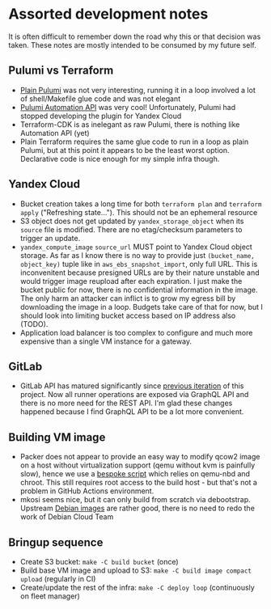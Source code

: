 # Assorted development notes

It is often difficult to remember down the road why this or that decision was
taken. These notes are mostly intended to be consumed by my future self.


## Pulumi vs Terraform

- [Plain Pulumi][v01] was not very interesting, running it in a loop involved a lot
  of shell/Makefile glue code and was not elegant
- [Pulumi Automation API][v02] was very cool! Unfortunately, Pulumi had stopped
  developing the plugin for Yandex Cloud
- Terraform-CDK is as inelegant as raw Pulumi, there is nothing like
  Automation API (yet)
- Plain Terraform requires the same glue code to run in a loop as plain
  Pulumi, but at this point it appears to be the least worst option.
  Declarative code is nice enough for my simple infra though.

[v01]: https://github.com/sio/gitlab-runners-fleet/tree/legacy/01-pulumi-plain
[v02]: https://github.com/sio/gitlab-runners-fleet/tree/legacy/02-pulumi-automation-api


## Yandex Cloud

- Bucket creation takes a long time for both `terraform plan` and `terraform
  apply` ("Refreshing state..."). This should not be an ephemeral resource
- S3 object does not get updated by `yandex_storage_object` when its
  `source` file is modified. There are no etag/checksum parameters to trigger
  an update.
- `yandex_compute_image` `source_url` MUST point to Yandex Cloud object
  storage.
  As far as I know there is no way to provide just `(bucket_name, object_key)`
  tuple like in `aws_ebs_snapshot_import`, only full URL. This is
  inconvenitent because presigned URLs are by their nature unstable and would
  trigger image reupload after each expiration. I just make the bucket public
  for now, there is no confidential information in the image. The only harm an
  attacker can inflict is to grow my egress bill by downloading the image in a
  loop. Budgets take care of that for now, but
  I should look into limiting bucket access based on IP address also (TODO).
- Application load balancer is too complex to configure and much more
  expensive than a single VM instance for a gateway.


## GitLab

- GitLab API has matured significantly since [previous iteration][v02] of this
  project. Now all runner operations are exposed via GraphQL API
  and there is no more need for the REST API. I'm glad these changes happened
  because I find GraphQL API to be a lot more convenient.


## Building VM image

- Packer does not appear to provide an easy way to modify qcow2 image on a
  host without virtualization support (qemu without kvm is painfully slow),
  hence we use a [bespoke script] which relies on qemu-nbd and chroot.
  This still requires root access to the build host - but that's not a problem
  in GitHub Actions environment.
- mkosi seems nice, but it can only build from scratch via debootstrap.
  Upstream [Debian images] are rather good, there is no need to redo the work
  of Debian Cloud Team

[bespoke script]: build/makefiles/image.mk
[Debian images]: https://cloud.debian.org


## Bringup sequence

- Create S3 bucket: `make -C build bucket` (once)
- Build base VM image and upload to S3: `make -C build image compact upload`
  (regularly in CI)
- Create/update the rest of the infra: `make -C deploy loop`
  (continuously on fleet manager)
